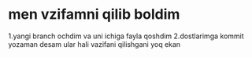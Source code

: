 # men vzifamni qilib boldim 
1.yangi branch ochdim va uni ichiga fayla qoshdim 
2.dostlarimga kommit  yozaman desam ular hali vazifani qilishgani yoq ekan
